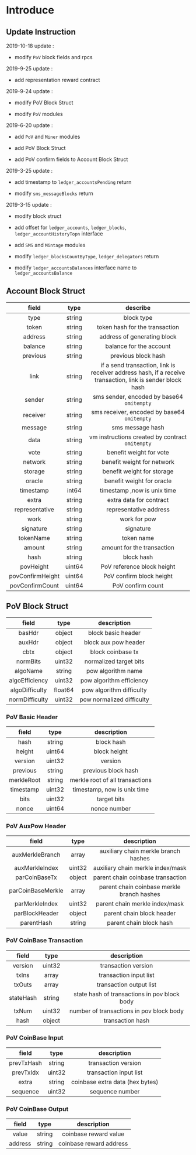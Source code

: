 # Introduce

##  Update Instruction

2019-10-18 update :

- modify `PoV` block fields and rpcs

2019-9-25 update :

- add representation reward contract

2019-9-24 update :

- modify PoV Block Struct

- modify `PoV` modules 

2019-6-20 update :

- add `PoV` and `Miner` modules 

- add PoV Block Struct

- add PoV confirm fields to Account Block Struct


2019-3-25 update :

- add timestamp to `ledger_accountsPending` return

- modify `sms_messageBlocks` return


2019-3-15 update :

- modify block struct

- add offset for `ledger_accounts`, `ledger_blocks`, `ledger_accountHistoryTopn` interface

- add `SMS` and `Mintage` modules

- modify `ledger_blocksCountByType`, `ledger_delegators` return

- modify  `ledger_accountsBalances` interface name to `ledger_accountsBalance` 

  

##  Account Block Struct

|     field      |  type  |                           describe                           |
| :------------: | :----: | :----------------------------------------------------------: |
|      type      | string |                          block type                          |
|     token      | string |                token hash for the transaction                |
|    address     | string |                 address of generating block                  |
|    balance     | string |                   balance for the account                    |
|    previous    | string |                     previous block hash                      |
|      link      | string | if a send transaction, link is receiver address hash, if a receive transaction, link is sender block hash |
|     sender     | string |          sms sender, encoded by base64  `omitempty`          |
|    receiver    | string |         sms receiver, encoded by base64  `omitempty`         |
|    message     | string |                       sms message hash                       |
|      data      | string |       vm instructions created by contract `omitempty`        |
|      vote      | string |             benefit weight for vote                          |
|      network   | string |             benefit weight for network                       |
|      storage    | string |             benefit weight for storage                      |
|      oracle    | string |             benefit weight for oracle                        |
|   timestamp    | int64  |                 timestamp ,now is unix time                  |
|     extra      | string |                   extra data for contract                    |
| representative | string |                    representative address                    |
|      work      | string |                         work for pow                         |
|   signature    | string |                          signature                           |
|   tokenName    | string |                          token name                          |
|     amount     | string |                  amount for the transaction                  |
|      hash      | string |                          block hash                          |
|   povHeight    | uint64 |                  PoV reference block height                  |
|povConfirmHeight| uint64 |                   PoV confirm block height                 |
|povConfirmCount | uint64 |                   PoV confirm count                        |

##  PoV Block Struct
|     field      |  type  |                           description                        |
| :------------: | :----: | :----------------------------------------------------------: |
| basHdr         | object | block basic header                                           |
| auxHdr         | object | block aux pow header                                         |
| cbtx           | object | block coinbase tx                                            |
| normBits       | uint32 | normalized target bits                                       |
| algoName       | string | pow algorithm name                                           |
| algoEfficiency | uint32 | pow algorithm efficiency                                     |
| algoDifficulty | float64| pow algorithm difficulty                                     |
| normDifficulty | uint32 | pow normalized difficulty                                    |

### PoV Basic Header
|     field      |  type  |                           description                        |
| :------------: | :----: | :----------------------------------------------------------: |
| hash           | string | block hash                                                   |
| height         | uint64 | block height                                                 |
| version        | uint32 | version                                                      |
| previous       | string | previous block hash                                          |
| merkleRoot     | string | merkle root of all transactions                              |
| timestamp      | uint32 | timestamp, now is unix time                                  |
| bits           | uint32 | target bits                                                  |
| nonce          | uint64 | nonce number                                                 |

### PoV AuxPow Header
|     field      |  type  |                           description                        |
| :------------: | :----: | :----------------------------------------------------------: |
| auxMerkleBranch| array  | auxiliary chain merkle branch hashes                         |
| auxMerkleIndex | uint32 | auxiliary chain merkle index/mask                            |
| parCoinBaseTx  | object | parent chain coinbase transaction                            |
|parCoinBaseMerkle| array | parent chain coinbase merkle branch hashes                   |
| parMerkleIndex | uint32 | parent chain merkle index/mask                               |
| parBlockHeader | object | parent chain block header                                    |
| parentHash     | string | parent chain block hash                                      |

### PoV CoinBase Transaction
|     field      |  type  |                           description                        |
| :------------: | :----: | :----------------------------------------------------------: |
| version        | uint32 | transaction version                                          |
| txIns          | array  | transaction input list                                       |
| txOuts         | array  | transaction output list                                      |
| stateHash      | string | state hash of transactions in pov block body                 |
| txNum          | uint32 | number of transactions in pov block body                     |
| hash           | object | transaction hash                                             |

### PoV CoinBase Input
|     field      |  type  |                           description                        |
| :------------: | :----: | :----------------------------------------------------------: |
| prevTxHash     | string | transaction version                                          |
| prevTxIdx      | uint32 | transaction input list                                       |
| extra          | string | coinbase extra data (hex bytes)                              |
| sequence       | uint32 | sequence number                                              |

### PoV CoinBase Output
|     field      |  type  |                           description                        |
| :------------: | :----: | :----------------------------------------------------------: |
| value          | string | coinbase reward value                                        |
| address        | string | coinbase reward address                                      |
